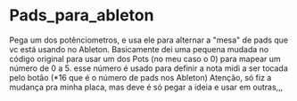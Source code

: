 # Pads_para_ableton
Pega um dos potênciometros, e usa ele para alternar a "mesa" de pads que vc está usando no Ableton.
Basicamente dei uma pequena mudada no código original para usar um dos Pots (no meu caso o 0) para mapear um número de 0 a 5.
esse número é usado para definir a nota midi a ser tocada pelo botão (*16 que é o número de pads nos Ableton)
Atenção, só fiz a mudança pra minha placa, mas deve é só pegar a ideia e usar em outras,,,
